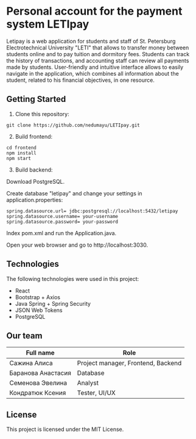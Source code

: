 # Personal account for the payment system LETIpay

Letipay is a web application for students and staff of St. Petersburg Electrotechnical University "LETI" that allows to transfer money between students online and to pay tuition and dormitory fees. Students can track the history of transactions, and accounting staff can review all payments made by students. User-friendly and intuitive interface allows to easily navigate in the application, which combines all information about the student, related to his financial objectives, in one resource.

## Getting Started

1. Clone this repository:

```
git clone https://github.com/nedumayu/LETIpay.git
```

2. Build frontend:

```
cd frontend
npm install
npm start
```

3. Build backend:

Download PostgreSQL.

Create database "letipay" and change your settings in application.properties:
```
spring.datasource.url= jdbc:postgresql://localhost:5432/letipay
spring.datasource.username= your-username
spring.datasource.password= your-password
```
Index pom.xml and run the Application.java.

Open your web browser and go to http://localhost:3030.

## Technologies
The following technologies were used in this project:
* React
* Bootstrap + Axios
* Java Spring + Spring Security
* JSON Web Tokens
* PostgreSQL


## Our team

Full name            | Role
----------------     |----------------------
Сажина Алиса         | Project manager, Frontend, Backend
Баранова Анастасия   | Database
Семенова Эвелина     | Analyst
Кондратюк Ксения     | Tester, UI/UX

## License
This project is licensed under the MIT License.